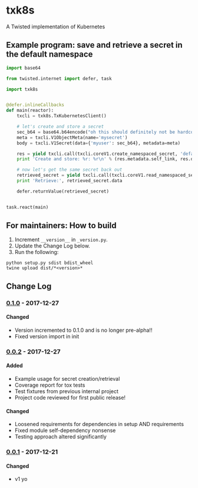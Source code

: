 # txk8s

A Twisted implementation of Kubernetes

## Example program: save and retrieve a secret in the default namespace

```python
import base64

from twisted.internet import defer, task

import txk8s


@defer.inlineCallbacks
def main(reactor):
    txcli = txk8s.TxKubernetesClient()

    # let's create and store a secret
    sec_b64 = base64.b64encode("oh this should definitely not be hardcoded")
    meta = txcli.V1ObjectMeta(name='mysecret')
    body = txcli.V1Secret(data={'myuser': sec_b64}, metadata=meta)

    res = yield txcli.call(txcli.coreV1.create_namespaced_secret, 'default', body)
    print 'Create and store: %r: %r\n' % (res.metadata.self_link, res.data)

    # now let's get the same secret back out
    retrieved_secret = yield txcli.call(txcli.coreV1.read_namespaced_secret, 'mysecret', 'default')
    print 'Retrieve:', retrieved_secret.data

    defer.returnValue(retrieved_secret)


task.react(main)
```

## For maintainers: How to build

1. Increment `__version__` in `_version.py`.
2. Update the Change Log below.
3. Run the following:

```
python setup.py sdist bdist_wheel
twine upload dist/*<version>*
```

## Change Log

### [0.1.0] - 2017-12-27
#### Changed
- Version incremented to 0.1.0 and is no longer pre-alpha!!
- Fixed version import in init

### [0.0.2] - 2017-12-27
#### Added
- Example usage for secret creation/retrieval
- Coverage report for tox tests
- Test fixtures from previous internal project
- Project code reviewed for first public release!
#### Changed
- Loosened requirements for dependencies in setup AND requirements
- Fixed module self-dependency nonsense
- Testing approach altered significantly

### [0.0.1] - 2017-12-21
#### Changed
- v1 yo

[0.0.1]: https://github.com/Brightmd/txk8s/tree/0.0.1
[0.0.2]: https://github.com/Brightmd/txk8s/compare/0.0.1...0.0.2
[0.1.0]: https://github.com/Brightmd/txk8s/compare/0.0.2...0.1.0
